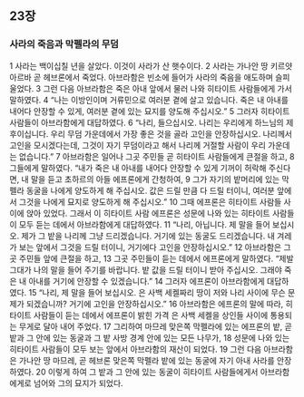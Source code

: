 ## 23장
### 사라의 죽음과 막펠라의 무덤
1 사라는 백이십칠 년을 살았다. 이것이 사라가 산 햇수이다.
2 사라는 가나안 땅 키르얏 아르바 곧 헤브론에서 죽었다. 아브라함은 빈소에 들어가 사라의 죽음을 애도하며 슬피 울었다.
3 그런 다음 아브라함은 죽은 아내 앞에서 물러 나와 히타이트 사람들에게 가서 말하였다.
4 “나는 이방인이며 거류민으로 여러분 곁에 살고 있습니다. 죽은 내 아내를 내어다 안장할 수 있게, 여러분 곁에 있는 묘지를 양도해 주십시오.”
5 그러자 히타이트 사람들이 아브라함에게 대답하였다.
6 “나리, 들으십시오. 나리는 우리에게 하느님의 제후이십니다. 우리 무덤 가운데에서 가장 좋은 것을 골라 고인을 안장하십시오. 나리께서 고인을 모시겠다는데, 그것이 자기 무덤이라고 해서 나리께 거절할 사람이 우리 가운데는 없습니다.”
7 아브라함은 일어나 그곳 주민들 곧 히타이트 사람들에게 큰절을 하고,
8 그들에게 말하였다. “내가 죽은 내 아내를 내어다 안장할 수 있게 기꺼이 허락해 주신다면, 내 말을 듣고 초하르의 아들 에프론에게 간청하여,
9 그가 자기의 밭머리에 있는 막펠라 동굴을 나에게 양도하게 해 주십시오. 값은 드릴 만큼 다 드릴 터이니, 여러분 앞에서 그것을 나에게 묘지로 양도하게 해 주십시오.”
10 그때 에프론은 히타이트 사람들 사이에 앉아 있었다. 그래서 이 히타이트 사람 에프론은 성문에 나와 있는 히타이트 사람들이 모두 듣는 데에서 아브라함에게 대답하였다.
11 “나리, 아닙니다. 제 말을 들어 보십시오. 제가 그 밭을 나리께 그냥 드리겠습니다. 거기에 있는 동굴도 드리겠습니다. 내 겨레가 보는 앞에서 그것을 드릴 터이니, 거기에다 고인을 안장하십시오.”
12 아브라함은 그곳 주민들 앞에 큰절을 하고,
13 그곳 주민들이 듣는 데에서 에프론에게 말하였다. “제발 그대가 나의 말을 들어 주기를 바랍니다. 밭 값을 드릴 터이니 받아 주십시오. 그래야 죽은 내 아내를 거기에 안장할 수 있겠습니다.”
14 그러자 에프론이 아브라함에게 대답하였다.
15 “나리, 제 말을 들어 보십시오. 은 사백 세켈짜리 땅이 저와 나리 사이에 무슨 문제가 되겠습니까? 거기에 고인을 안장하십시오.”
16 아브라함은 에프론의 말에 따라, 히타이트 사람들이 듣는 데에서 에프론이 밝힌 가격 은 사백 세켈을 상인들 사이에 통용되는 무게로 달아 내어 주었다.
17 그리하여 마므레 맞은쪽 막펠라에 있는 에프론의 밭, 곧 밭과 그 안에 있는 동굴과 그 밭 사방 경계 안에 있는 모든 나무가,
18 성문에 나와 있는 히타이트 사람들이 모두 보는 앞에서 아브라함의 재산이 되었다.
19 그런 다음 아브라함은 가나안 땅 마므레, 곧 헤브론 맞은쪽 막펠라 밭에 있는 동굴에 자기 아내 사라를 안장하였다.
20 이렇게 하여 그 밭과 그 안에 있는 동굴이 히타이트 사람들에게서 아브라함에게로 넘어와 그의 묘지가 되었다.
